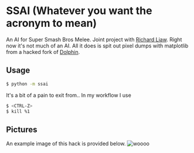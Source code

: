 SSAI (Whatever you want the acronym to mean)
=========================================
An AI for Super Smash Bros Melee. Joint project with [Richard Liaw](https://github.com/richardliaw). Right now it's not much of an AI. All it does is spit out pixel dumps with matplotlib from a hacked fork of [Dolphin](https://github.com/andrewmchen/dolphin/tree/first). 

Usage
-----
```bash
$ python -m ssai
```

It's a bit of a pain to exit from.. In my workflow I use
```bash
$ <CTRL-Z>
$ kill %1
```

Pictures
--------
An example image of this hack is provided below.
![woooo](http://i.imgur.com/t7TLzOx.png)


